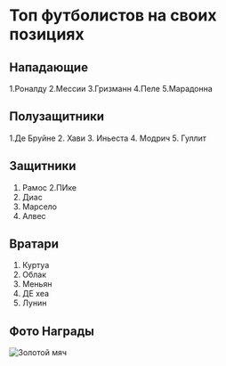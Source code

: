 # Топ футболистов на своих позициях

## Нападающие
1.Роналду
2.Мессии
3.Гризманн
4.Пеле
5.Марадонна
## Полузащитники
1.Де Бруйне
2. Хави
3. Иньеста
4. Модрич
5. Гуллит
## Защитники
1. Рамос
2.ПИке
3. Диас
4. Марсело
5. Алвес
## Вратари
1. Куртуа
2. Облак
3. Меньян
4. ДЕ хеа
5. Лунин
## Фото Награды 
![Золотой мяч](1640248990_51-koshka-top-p-nyashka-kotik-54.jpg)